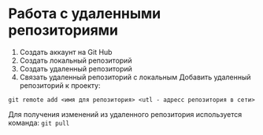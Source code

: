 # Работа с удаленными репозиториями
1. Создать аккаунт на Git Hub
2. Создать локальный репозиторий
3. Создать удаленный репозиторий
4. Связать удаленный репозиторий с локальным
Добавить удаленный репозиторий к проекту:
```
git remote add <имя для репозитория> <utl - адресс репозитория в сети>
```
Для получения изменений из удаленного репозитория используется команда: `git pull`
